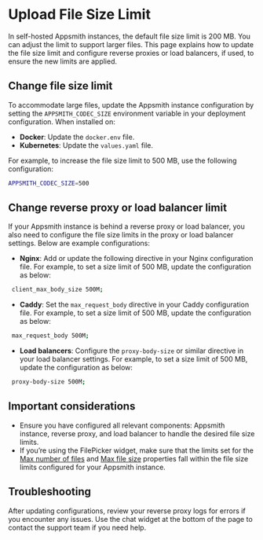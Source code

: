 # Upload File Size Limit

In self-hosted Appsmith instances, the default file size limit is 200 MB. You can adjust the limit to support larger files. This page explains how to update the file size limit and configure reverse proxies or load balancers, if used, to ensure the new limits are applied.

## Change file size limit

To accommodate large files, update the Appsmith instance configuration by setting the `APPSMITH_CODEC_SIZE` environment variable in your deployment configuration. When installed on:

- **Docker**: Update the `docker.env` file.
- **Kubernetes**: Update the `values.yaml` file.

For example, to increase the file size limit to 500 MB, use the following configuration:

```bash
APPSMITH_CODEC_SIZE=500
```

## Change reverse proxy or load balancer limit

If your Appsmith instance is behind a reverse proxy or load balancer, you also need to configure the file size limits in the proxy or load balancer settings. Below are example configurations:

* **Nginx**: Add or update the following directive in your Nginx configuration file. For example, to set a size limit of 500 MB, update the configuration as below:

 ```bash
  client_max_body_size 500M;
 ```

* **Caddy**: Set the `max_request_body` directive in your Caddy configuration file. For example, to set a size limit of 500 MB, update the configuration as below:

 ```bash
  max_request_body 500M;
 ```

* **Load balancers**: Configure the `proxy-body-size` or similar directive in your load balancer settings. For example, to set a size limit of 500 MB, update the configuration as below:

 ```bash
  proxy-body-size 500M;
 ```

## Important considerations

- Ensure you have configured all relevant components: Appsmith instance, reverse proxy, and load balancer to handle the desired file size limits. 
- If you’re using the FilePicker widget, make sure that the limits set for the [Max number of files](/reference/widgets/filepicker#max-no-of-filesnumber) and [Max file size](/reference/widgets/filepicker#max-file-sizenumber) properties fall within the file size limits configured for your Appsmith instance.

## Troubleshooting

After updating configurations, review your reverse proxy logs for errors if you encounter any issues. Use the chat widget at the bottom of the page to contact the support team if you need help.
